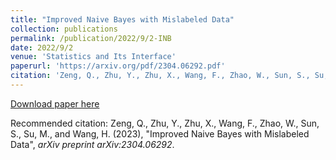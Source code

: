 ```yaml
---
title: "Improved Naive Bayes with Mislabeled Data"
collection: publications
permalink: /publication/2022/9/2-INB
date: 2022/9/2
venue: 'Statistics and Its Interface'
paperurl: 'https://arxiv.org/pdf/2304.06292.pdf'
citation: 'Zeng, Q., Zhu, Y., Zhu, X., Wang, F., Zhao, W., Sun, S., Su, M., and Wang, H. (2023), &quot;Improved Naive Bayes with Mislabeled Data&quot;,  <i>arXiv preprint arXiv:2304.06292</I>.'
---
```

[Download paper here](https://arxiv.org/pdf/2304.06292.pdf)

Recommended citation: Zeng, Q., Zhu, Y., Zhu, X., Wang, F., Zhao, W., Sun, S., Su, M., and Wang, H. (2023), "Improved Naive Bayes with Mislabeled Data",  <i>arXiv preprint arXiv:2304.06292</I>.